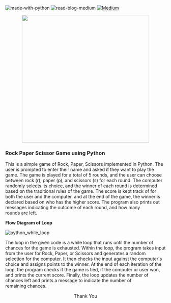 ![made-with-python](https://img.shields.io/badge/Made%20with-Python-blue.svg?longCache=true&style=plastic)
![read-blog-medium](https://img.shields.io/badge/Read%20Blog-Medium-blue.svg?longCache=true&style=plastic)
<a href="https://medium.com/@patilyashodatta">![Medium](https://img.shields.io/badge/Medium-12100E?style=flat&logo=medium&logoColor=white)</a>

<p align="center">
<img src="https://inprogrammer.com/wp-content/uploads/2022/06/Image-for-introduction-to-python-10.jpg"  height="400"  />
</p>

### **Rock Paper Scissor Game using Python**

This is a simple game of Rock, Paper, Scissors implemented in Python. The user is prompted to enter their name and asked if they want to play the game. The game is played for a total of 5 rounds, and the user can choose between rock (r), paper (p), and scissors (s) for each round. The computer randomly selects its choice, and the winner of each round is determined based on the traditional rules of the game. The score is kept track of for both the user and the computer, and at the end of the game, the winner is declared based on who has the higher score. The program also prints out messages indicating the outcome of each round, and how many rounds are left.



**Flow Diagram of Loop**

![python_while_loop](https://user-images.githubusercontent.com/118357421/233849227-cbb8fab0-e23e-4b67-a37d-44719ffbf586.jpg)

The loop in the given code is a while loop that runs until the number of chances for the game is exhausted. Within the loop, the program takes input from the user for Rock, Paper, or Scissors and generates a random selection for the computer. It then checks the input against the computer's choice and assigns points to the winner. At the end of each iteration of the loop, the program checks if the game is tied, if the computer or user won, and prints the current score. Finally, the loop updates the number of chances left and prints a message to indicate the number of remaining chances.


<p align="center" style="font-size:11pt">
  Thank You
</p>


